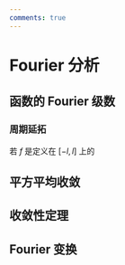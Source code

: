 ```yaml
---
comments: true
---
```


# Fourier 分析

## 函数的 Fourier 级数

### 周期延拓

若 $f$ 是定义在 $[-l,l]$ 上的 

## 平方平均收敛

## 收敛性定理

## Fourier 变换

